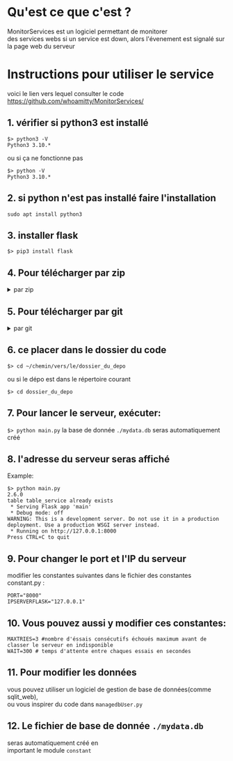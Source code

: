 # Qu'est ce que c'est ?

MonitorServices est un logiciel permettant de monitorer  
des services webs
si un service est down, alors l'évenement
est signalé sur la page web du serveur


# Instructions pour utiliser le service


voici le lien vers lequel consulter le code
https://github.com/whoamitty/MonitorServices/



## 1. vérifier si python3 est installé
```
$> python3 -V
Python3 3.10.*
```
ou si ça ne fonctionne pas

```
$> python -V
Python3 3.10.*
```

## 2. si python n'est pas installé faire l'installation
```
sudo apt install python3
```

## 3. installer flask  
`$> pip3 install flask`


## 4. Pour télécharger par zip

<details> <summary> par zip </summary>

fichier zip téléchargeable par ce lien depuis un navigateur

```
https://github.com/whoamitty/MonitorServices/archive/refs/heads/main.zip
```

Pour télécharger et décomprésser le zip depuis un terminal

```
cd ~/chemin/vers/la/ou/on/veut/mettre/le/dossier

wget https://github.com/whoamitty/MonitorServices/archive/refs/heads/main.zip

unzip MonitorServices-main.zip -d dossier_de_destination

rm MonitorServices-main.zip #pour supprimer le zip
```
</details>



## 5. Pour télécharger par git
<details> <summary> par git </summary>
Si le compte github auquel est lié git as accès au depo  
ses commandes permettent de télécharger le depo en local


### 5.1 installer git (pour vérifier `git --version`)
`$> sudo apt install git`


### 5.2 télécharger le depo

```
git clone --depth=1 git@github.com:whoamitty/MonitorServices.git dossier_du_depo
```

`dossier_du_depo` sera créé dans le dossier courant

si `dossier_du_depo` n'existe pas, le dossier `dossier_du_depo` seras créé par git  

si aucun nom de dossier est donnée
le nom du dépo `MonitorServices` sera choisi par défault
</details>





## 6. ce placer dans le dossier du code
`$> cd ~/chemin/vers/le/dossier_du_depo`

ou si le dépo est dans le répertoire courant

`$> cd dossier_du_depo`

## 7. Pour lancer le serveur, exécuter:

`$> python main.py`
la base de donnée `./mydata.db` seras automatiquement créé


## 8. l'adresse du serveur seras affiché

Example:
```
$> python main.py
2.6.0
table table_service already exists
 * Serving Flask app 'main'
 * Debug mode: off
WARNING: This is a development server. Do not use it in a production deployment. Use a production WSGI server instead.
 * Running on http://127.0.0.1:8000
Press CTRL+C to quit
```



## 9. Pour changer le port et l'IP du serveur  
modifier les constantes suivantes dans le fichier des constantes constant.py :
```
PORT="8000"
IPSERVERFLASK="127.0.0.1"
```

## 10. Vous pouvez aussi y modifier ces constantes:  
```
MAXTRIES=3 #nombre d'éssais consécutifs échoués maximum avant de classer le serveur en indisponible  
WAIT=300 # temps d'attente entre chaques essais en secondes
```

## 11. Pour modifier les données  
vous pouvez utiliser un logiciel de gestion de base de données(comme sqlit_web),  
ou vous inspirer du code dans `managedbUser.py`


## 12. Le fichier de base de donnée `./mydata.db`  
seras automatiquement créé en  
important le module `constant`

